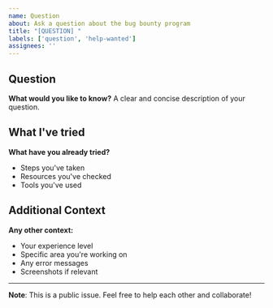 ```yaml
---
name: Question
about: Ask a question about the bug bounty program
title: "[QUESTION] "
labels: ['question', 'help-wanted']
assignees: ''
---
```


## Question
**What would you like to know?**
A clear and concise description of your question.

## What I've tried
**What have you already tried?**
- Steps you've taken
- Resources you've checked
- Tools you've used

## Additional Context
**Any other context:**
- Your experience level
- Specific area you're working on
- Any error messages
- Screenshots if relevant

---

**Note**: This is a public issue. Feel free to help each other and collaborate!
